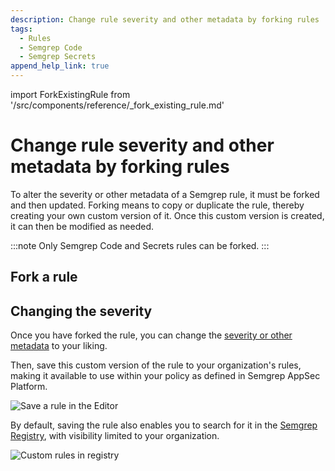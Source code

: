 ```yaml
---
description: Change rule severity and other metadata by forking rules
tags:
  - Rules
  - Semgrep Code
  - Semgrep Secrets
append_help_link: true
---
```

import ForkExistingRule from '/src/components/reference/_fork_existing_rule.md'

# Change rule severity and other metadata by forking rules

To alter the severity or other metadata of a Semgrep rule, it must be forked and then updated. Forking means to copy or duplicate the rule, thereby creating your own custom version of it. Once this custom version is created, it can then be modified as needed.

:::note
Only Semgrep Code and Secrets rules can be forked.
:::

## Fork a rule

<ForkExistingRule />

## Changing the severity

Once you have forked the rule, you can change the [severity or other metadata](/docs/writing-rules/rule-syntax#required) to your liking. 

Then, save this custom version of the rule to your organization's rules, making it available to use within your policy as defined in Semgrep AppSec Platform.

![Save a rule in the Editor](/img/kb/save_rule_editor.png)

By default, saving the rule also enables you to search for it in the [Semgrep Registry](https://semgrep.dev/r), with visibility limited to your organization.

![Custom rules in registry](/img/kb/custom_rules_in_editor.png)


